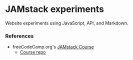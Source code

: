# JAMstack experiments

Website experiments using JavaScript, API, and Markdown.

### References

- freeCodeCamp.org's [JAMstack Course](https://www.youtube.com/watch?v=A_l0qrPUJds)
  - [Course repo](https://github.com/philhawksworth/fcc-1-simply-static)
